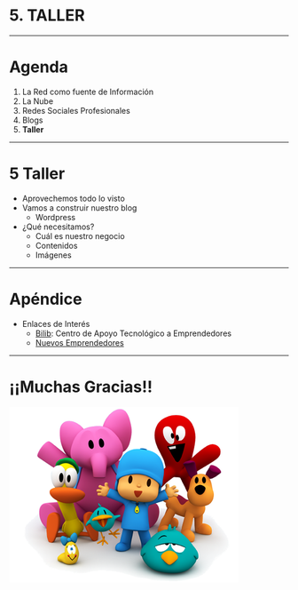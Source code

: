 # 5. TALLER

---

# Agenda

1. La Red como fuente de Información
2. La Nube
3. Redes Sociales Profesionales
4. Blogs
5. **Taller**

---

# 5 Taller

- Aprovechemos todo lo visto
- Vamos a construir nuestro blog
	- Wordpress
- ¿Qué necesitamos?
    - Cuál es nuestro negocio
    - Contenidos
    - Imágenes

---

# Apéndice

- Enlaces de Interés
    - <a href="http://www.bilib.es" target="_blank">Bilib</a>: Centro de Apoyo Tecnológico a Emprendedores
    - <a href="http://nuevosemprendedores.net/" target="_blank">Nuevos Emprendedores</a>

---

# ¡¡Muchas Gracias!!

![gracias](img/gracias.png)